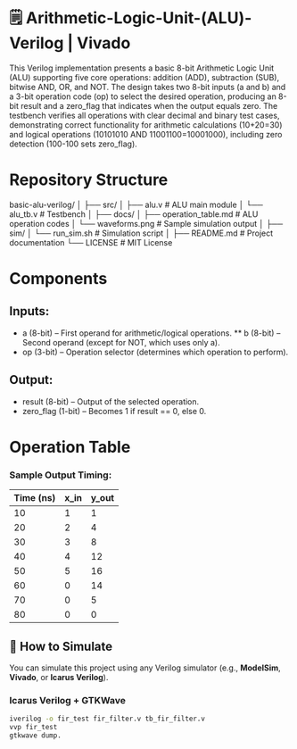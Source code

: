 # 🗒️ Arithmetic-Logic-Unit-(ALU)-Verilog | Vivado
This Verilog implementation presents a basic 8-bit Arithmetic Logic Unit (ALU) supporting five core operations: addition (ADD), subtraction (SUB), bitwise AND, OR, and NOT. The design takes two 8-bit inputs (a and b) and a 3-bit operation code (op) to select the desired operation, producing an 8-bit result and a zero_flag that indicates when the output equals zero. The testbench verifies all operations with clear decimal and binary test cases, demonstrating correct functionality for arithmetic calculations (10+20=30) and logical operations (10101010 AND 11001100=10001000), including zero detection (100-100 sets zero_flag). 
# Repository Structure
basic-alu-verilog/
│
├── src/
│   ├── alu.v             # ALU main module
│   └── alu_tb.v          # Testbench
│
├── docs/
│   ├── operation_table.md # ALU operation codes
│   └── waveforms.png     # Sample simulation output
│
├── sim/
│   └── run_sim.sh        # Simulation script
│
├── README.md             # Project documentation
└── LICENSE               # MIT License

# Components
## Inputs:
* a (8-bit) – First operand for arithmetic/logical operations.
** b (8-bit) – Second operand (except for NOT, which uses only a).
* op (3-bit) – Operation selector (determines which operation to perform).
## Output:
* result (8-bit) – Output of the selected operation.
* zero_flag (1-bit) – Becomes 1 if result == 0, else 0.
# Operation Table

### Sample Output Timing:

| Time (ns) | x_in | y_out |
|-----------|------|--------|
| 10        | 1    | 1      |
| 20        | 2    | 4      |
| 30        | 3    | 8      |
| 40        | 4    | 12     |
| 50        | 5    | 16     |
| 60        | 0    | 14     |
| 70        | 0    | 5      |
| 80        | 0    | 0      |

## 🧪 How to Simulate

You can simulate this project using any Verilog simulator (e.g., **ModelSim**, **Vivado**, or **Icarus Verilog**).

### Icarus Verilog + GTKWave

```bash
iverilog -o fir_test fir_filter.v tb_fir_filter.v
vvp fir_test
gtkwave dump.




